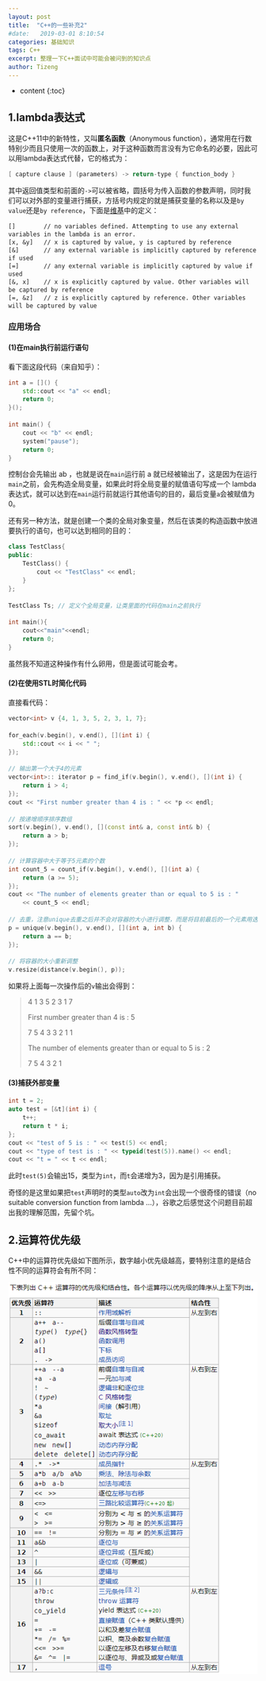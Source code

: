 ```yaml
---
layout: post
title:  "C++的一些补充2"
#date:   2019-03-01 8:10:54
categories: 基础知识
tags: C++
excerpt: 整理一下C++面试中可能会被问到的知识点
author: Tizeng
---
```


* content
{:toc}

## 1.lambda表达式

这是C++11中的新特性，又叫**匿名函数**（Anonymous function），通常用在行数特别少而且只使用一次的函数上，对于这种函数而言没有为它命名的必要，因此可以用lambda表达式代替，它的格式为：

```c++
[ capture clause ] (parameters) -> return-type { function_body }
```

其中返回值类型和前面的`->`可以被省略，圆括号为传入函数的参数声明，同时我们可以对外部的变量进行捕获，方括号内规定的就是捕获变量的名称以及是`by value`还是`by reference`，下面是[维基](https://en.wikipedia.org/wiki/Anonymous_function#C++_(since_C++11))中的定义：

    []        // no variables defined. Attempting to use any external variables in the lambda is an error.
    [x, &y]   // x is captured by value, y is captured by reference
    [&]       // any external variable is implicitly captured by reference if used
    [=]       // any external variable is implicitly captured by value if used
    [&, x]    // x is explicitly captured by value. Other variables will be captured by reference
    [=, &z]   // z is explicitly captured by reference. Other variables will be captured by value

### 应用场合

#### (1)在main执行前运行语句

看下面这段代码（来自知乎）：

```c++
int a = []() {
    std::cout << "a" << endl;
    return 0;
}();

int main() {
    cout << "b" << endl;
    system("pause");
    return 0;
}
```

控制台会先输出 ab ，也就是说在`main`运行前 a 就已经被输出了，这是因为在运行`main`之前，会先构造全局变量，如果此时将全局变量的赋值语句写成一个 lambda 表达式，就可以达到在`main`运行前就运行其他语句的目的，最后变量`a`会被赋值为0。

还有另一种方法，就是创建一个类的全局对象变量，然后在该类的构造函数中放进要执行的语句，也可以达到相同的目的：

```c++
class TestClass{
public:
    TestClass() {
        cout << "TestClass" << endl;
    }
};

TestClass Ts; // 定义个全局变量，让类里面的代码在main之前执行

int main(){
    cout<<"main"<<endl;
    return 0;
}
```

虽然我不知道这种操作有什么卵用，但是面试可能会考。

#### (2)在使用STL时简化代码

直接看代码：

```c++
vector<int> v {4, 1, 3, 5, 2, 3, 1, 7};

for_each(v.begin(), v.end(), [](int i) {
    std::cout << i << " ";
});

// 输出第一个大于4的元素
vector<int>:: iterator p = find_if(v.begin(), v.end(), [](int i) {
    return i > 4;
});
cout << "First number greater than 4 is : " << *p << endl;

// 按递增顺序排序数组
sort(v.begin(), v.end(), [](const int& a, const int& b) {
    return a > b;
});

// 计算容器中大于等于5元素的个数
int count_5 = count_if(v.begin(), v.end(), [](int a) {
    return (a >= 5);
});
cout << "The number of elements greater than or equal to 5 is : "
    << count_5 << endl;

// 去重，注意unique去重之后并不会对容器的大小进行调整，而是将目前最后的一个元素用迭代器的方式返回
p = unique(v.begin(), v.end(), [](int a, int b) {
    return a == b;
});

// 将容器的大小重新调整
v.resize(distance(v.begin(), p));
```

如果将上面每一次操作后的`v`输出会得到：

> 4 1 3 5 2 3 1 7
>
> First number greater than 4 is : 5
>
> 7 5 4 3 3 2 1 1
>
> The number of elements greater than or equal to 5 is : 2
>
> 7 5 4 3 2 1

#### (3)捕获外部变量

```c++
int t = 2;
auto test = [&t](int i) {
    t++;
    return t * i;
};
cout << "test of 5 is : " << test(5) << endl;
cout << "type of test is : " << typeid(test(5)).name() << endl;
cout << "t = " << t << endl;
```

此时`test(5)`会输出15，类型为`int`，而`t`会递增为3，因为是引用捕获。

奇怪的是这里如果把`test`声明时的类型`auto`改为`int`会出现一个很奇怪的错误（no suitable conversion function from lambda ...），谷歌之后感觉这个问题目前超出我的理解范围，先留个坑。

## 2.运算符优先级

C++中的运算符优先级如下图所示，数字越小优先级越高，要特别注意的是结合性不同的运算符会有所不同：

![operator_priority](https://github.com/tizengyan/images/raw/master/operator_priority.png)
